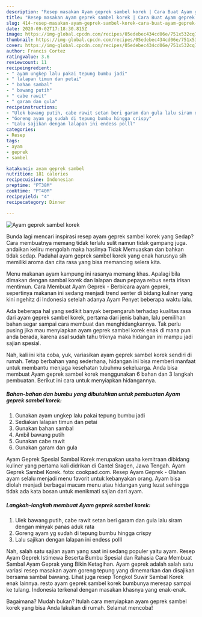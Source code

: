 ```yaml
---
description: "Resep masakan Ayam geprek sambel korek | Cara Buat Ayam geprek sambel korek Yang Lezat Sekali"
title: "Resep masakan Ayam geprek sambel korek | Cara Buat Ayam geprek sambel korek Yang Lezat Sekali"
slug: 414-resep-masakan-ayam-geprek-sambel-korek-cara-buat-ayam-geprek-sambel-korek-yang-lezat-sekali
date: 2020-09-02T17:18:30.815Z
image: https://img-global.cpcdn.com/recipes/05edebec434cd06e/751x532cq70/ayam-geprek-sambel-korek-foto-resep-utama.jpg
thumbnail: https://img-global.cpcdn.com/recipes/05edebec434cd06e/751x532cq70/ayam-geprek-sambel-korek-foto-resep-utama.jpg
cover: https://img-global.cpcdn.com/recipes/05edebec434cd06e/751x532cq70/ayam-geprek-sambel-korek-foto-resep-utama.jpg
author: Francis Cortez
ratingvalue: 3.6
reviewcount: 11
recipeingredient:
- " ayam ungkep lalu pakai tepung bumbu jadi"
- " lalapan timun dan petai"
- " bahan sambal"
- " bawang putih"
- " cabe rawit"
- " garam dan gula"
recipeinstructions:
- "Ulek bawang putih, cabe rawit setan beri garam dan gula lalu siram dengan minyak panas aduk rata"
- "Goreng ayam yg sudah di tepung bumbu hingga crispy"
- "Lalu sajikan dengan lalapan ini endess polll"
categories:
- Resep
tags:
- ayam
- geprek
- sambel

katakunci: ayam geprek sambel 
nutrition: 181 calories
recipecuisine: Indonesian
preptime: "PT38M"
cooktime: "PT40M"
recipeyield: "4"
recipecategory: Dinner

---
```



![Ayam geprek sambel korek](https://img-global.cpcdn.com/recipes/05edebec434cd06e/751x532cq70/ayam-geprek-sambel-korek-foto-resep-utama.jpg)

Bunda lagi mencari inspirasi resep ayam geprek sambel korek yang Sedap? Cara membuatnya memang tidak terlalu sulit namun tidak gampang juga. andaikan keliru mengolah maka hasilnya Tidak Memuaskan dan bahkan tidak sedap. Padahal ayam geprek sambel korek yang enak harusnya sih memiliki aroma dan cita rasa yang bisa memancing selera kita.

Menu makanan ayam kampung ini rasanya memang khas. Apalagi bila dimakan dengan sambal korek dan lalapan daun pepaya rebus serta irisan mentimun. Cara Membuat Ayam Geprek - Berbicara ayam geprek, sepertinya makanan ini sedang menjadi trend senter di bidang kuliner yang kini ngehitz di Indonesia setelah adanya Ayam Penyet beberapa waktu lalu.

Ada beberapa hal yang sedikit banyak berpengaruh terhadap kualitas rasa dari ayam geprek sambel korek, pertama dari jenis bahan, lalu pemilihan bahan segar sampai cara membuat dan menghidangkannya. Tak perlu pusing jika mau menyiapkan ayam geprek sambel korek enak di mana pun anda berada, karena asal sudah tahu triknya maka hidangan ini mampu jadi sajian spesial.


Nah, kali ini kita coba, yuk, variasikan ayam geprek sambel korek sendiri di rumah. Tetap berbahan yang sederhana, hidangan ini bisa memberi manfaat untuk membantu menjaga kesehatan tubuhmu sekeluarga. Anda bisa membuat Ayam geprek sambel korek menggunakan 6 bahan dan 3 langkah pembuatan. Berikut ini cara untuk menyiapkan hidangannya.

<!--inarticleads1-->

##### Bahan-bahan dan bumbu yang dibutuhkan untuk pembuatan Ayam geprek sambel korek:

1. Gunakan  ayam ungkep lalu pakai tepung bumbu jadi
1. Sediakan  lalapan timun dan petai
1. Gunakan  bahan sambal
1. Ambil  bawang putih
1. Gunakan  cabe rawit
1. Gunakan  garam dan gula


Ayam Geprek Spesial Sambal Korek merupakan usaha kemitraan dibidang kuliner yang pertama kali didrikan di Cantel Sragen, Jawa Tengah. Ayam Geprek Sambel Korek. foto: cookpad.com. Resep Ayam Geprek - Olahan ayam selalu menjadi menu favorit untuk kebanyakan orang. Ayam bisa diolah menjadi berbagai macam menu atau hidangan yang lezat sehingga tidak ada kata bosan untuk menikmati sajian dari ayam. 

<!--inarticleads2-->

##### Langkah-langkah membuat Ayam geprek sambel korek:

1. Ulek bawang putih, cabe rawit setan beri garam dan gula lalu siram dengan minyak panas aduk rata
1. Goreng ayam yg sudah di tepung bumbu hingga crispy
1. Lalu sajikan dengan lalapan ini endess polll


Nah, salah satu sajian ayam yang saat ini sedang populer yaitu ayam. Resep Ayam Geprek Istimewa Beserta Bumbu Spesial dan Rahasia Cara Membuat Sambal Ayam Geprak yang Bikin Ketagihan. Ayam geprek adalah salah satu variasi resep masakan ayam goreng tepung yang dimemarkan dan disajikan bersama sambal bawang. Lihat juga resep Tongkol Suwir Sambal Korek enak lainnya. resto ayam geprek sambel korek bumbunya meresap sampai ke tulang. Indonesia terkenal dengan masakan khasnya yang enak-enak. 

Bagaimana? Mudah bukan? Itulah cara menyiapkan ayam geprek sambel korek yang bisa Anda lakukan di rumah. Selamat mencoba!
